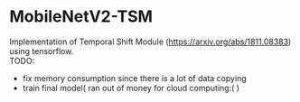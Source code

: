 # MobileNetV2-TSM
Implementation of Temporal Shift Module (https://arxiv.org/abs/1811.08383) using tensorflow.<br>
TODO:
* fix memory consumption since there is a lot of data copying
* train final model( ran out of money for cloud computing:( )
